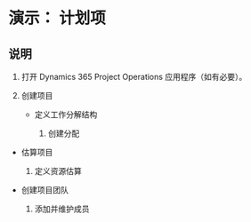 ﻿---
demo:
    title: '演示： 计划项'
    module: '模块 5： 学习 Dynamics 365 Project Operations 的基础知识'
---

# 演示： 计划项

## 说明

1. 打开 Dynamics 365 Project Operations 应用程序（如有必要）。 

2. 创建项目

	- 定义工作分解结构

		1. 创建分配

- 估算项目

	1. 定义资源估算

- 创建项目团队

	1. 添加并维护成员
